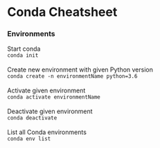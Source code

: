 # Conda Cheatsheet
### Environments

Start conda
<br>`conda init`<br><br>
Create new environment with given Python version
<br>`conda create -n environmentName python=3.6`
<br><br>
Activate given environment
<br>
`conda activate environmentName`
<br><br>
Deactivate given environment
<br>
`conda deactivate`
<br><br>
List all Conda environments
<br>
`conda env list`
<br><br>

